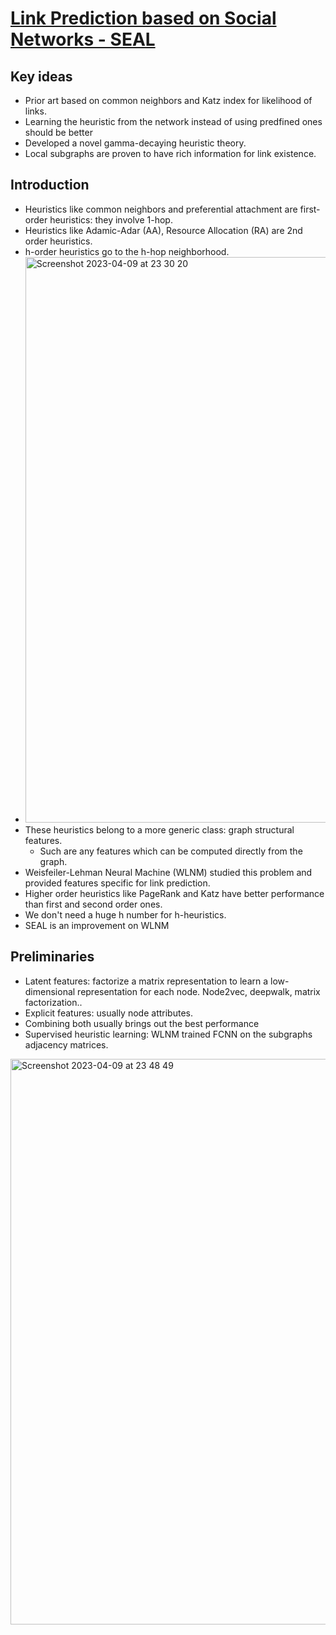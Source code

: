 # [Link Prediction based on Social Networks - SEAL](https://arxiv.org/pdf/1802.09691.pdf)

## Key ideas
* Prior art based on common neighbors and Katz index for likelihood of links.
* Learning the heuristic from the network instead of using predfined ones should be better
* Developed a novel gamma-decaying heuristic theory.
* Local subgraphs are proven to have rich information for link existence.

## Introduction
* Heuristics like common neighbors and preferential attachment are first-order heuristics: they involve 1-hop.
* Heuristics like Adamic-Adar (AA), Resource Allocation (RA) are 2nd order heuristics.
* h-order heuristics go to the h-hop neighborhood.
* <img width="905" alt="Screenshot 2023-04-09 at 23 30 20" src="https://user-images.githubusercontent.com/598891/230799505-47159657-8839-44f0-8f03-92cbe5a686a1.png">
* These heuristics belong to a more generic class: graph structural features.
  * Such are any features which can be computed directly from the graph.
* Weisfeiler-Lehman Neural Machine (WLNM) studied this problem and provided features specific for link prediction.
* Higher order heuristics like PageRank and Katz have better performance than first and second order ones.
* We don't need a huge h number for h-heuristics.
* SEAL is an improvement on WLNM

## Preliminaries
* Latent features: factorize a matrix representation to learn a low-dimensional representation for each node. Node2vec, deepwalk, matrix factorization..
* Explicit features: usually node attributes.
* Combining both usually brings out the best performance
* Supervised heuristic learning: WLNM trained FCNN on the subgraphs adjacency matrices.

<img width="905" alt="Screenshot 2023-04-09 at 23 48 49" src="https://user-images.githubusercontent.com/598891/230800020-de943c7e-592a-4634-ad71-840be2c87745.png">
